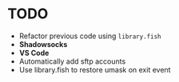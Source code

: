 # TODO

- Refactor previous code using `library.fish`
- **Shadowsocks**
- **VS Code**
- Automatically add sftp accounts
- Use library.fish to restore umask on exit event
